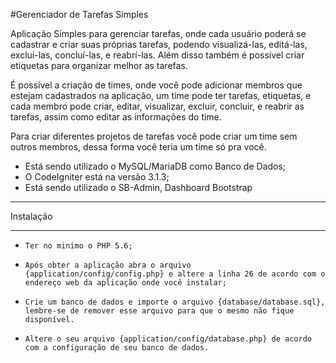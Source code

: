 #Gerenciador de Tarefas Simples

Aplicação Simples para gerenciar tarefas, onde cada usuário poderá se cadastrar e criar suas próprias tarefas, podendo visualizá-las, editá-las, excluí-las, concluí-las, e reabrí-las. Além disso também é possível criar etiquetas para organizar melhor as tarefas.

É possível a criação de times, onde você pode adicionar membros que estejam cadastrados na aplicação, um time pode ter tarefas, etiquetas, e cada membro pode criar, editar, visualizar, excluir, concluir, e reabrir as tarefas, assim como editar as informações do time.

Para criar diferentes projetos de tarefas você pode criar um time sem outros membros, dessa forma você teria um time só pra você.

- Está sendo utilizado o MySQL/MariaDB como Banco de Dados;
- O CodeIgniter está na versão 3.1.3;
- Está sendo utilizado o SB-Admin, Dashboard Bootstrap


**************************
Instalação
**************************
-  `Ter no minimo o PHP 5.6;`

-  `Após obter a aplicação abra o arquivo {application/config/config.php} e altere a linha 26 de acordo com o endereço web da aplicação onde você instalar;`

-  `Crie um banco de dados e importe o arquivo {database/database.sql}, lembre-se de remover esse arquivo para que o mesmo não fique disponível.`

-  `Altere o seu arquivo {application/config/database.php} de acordo com a configuração de seu banco de dados.`



